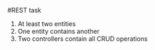 #REST task

1. At least two entities
2. One entity contains another
3. Two controllers contain all CRUD operations
